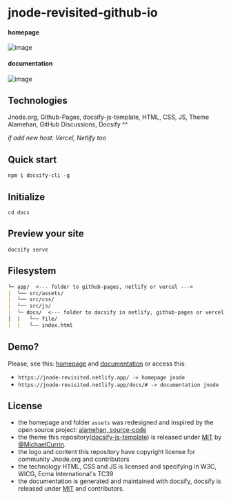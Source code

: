 # jnode-revisited-github-io

#### homepage
![image](https://user-images.githubusercontent.com/111701513/208514277-a1a8a375-1d76-47cd-8ee9-f2f179329155.png)

#### documentation
![image](https://user-images.githubusercontent.com/111701513/208537633-6f8992b7-dd64-49de-bdf3-23d5e1bd6a60.png)

## Technologies
Jnode.org, Github-Pages, docsify-js-template, HTML, CSS, JS, Theme Alamehan, GitHub Discussions, Docsify ^^

*if add new host: Vercel, Netlify too*

## Quick start
```npm i docsify-cli -g```

## Initialize
```cd docs```

## Preview your site
```docsify serve```

## Filesystem
```markdown
└─ app/  <--- folder to github-pages, netlify or vercel --->
|  └── src/assets/ 
|  └── src/css/ 
|  └── src/js/ 
|  └─ docs/  <--- folder to docsify in netlify, github-pages or vercel --->
│  |   └── file/
|  |   └── index.html
```

## Demo?
Please, see this: [homepage](https://jnode-revisited.netlify.app/) and [documentation](https://jnode-revisited.netlify.app/docs/#) or access this:
- ``https://jnode-revisited.netlify.app/ -> homepage jnode``
- ``https://jnode-revisited.netlify.app/docs/# -> documentation jnode``

## License
- the homepage and folder `assets` was redesigned and inspired by the open source project: [alamehan, source-code](github/alamehan/alamehan.github.io)
- the theme this repository([docsify-js-template](https://github.com/MichaelCurrin/docsify-js-template)) is released under [MIT](/LICENSE) by [@MichaelCurrin](https://github.com/MichaelCurrin).
- the logo and content this repository have copyright license for community Jnode.org and contributors
- the technology HTML, CSS and JS is licensed and specifying in W3C, WICG, Ecma International's TC39 
- the documentation is generated and maintained with docsify, docsify is released under [MIT](/LICENSE) and contributors.
